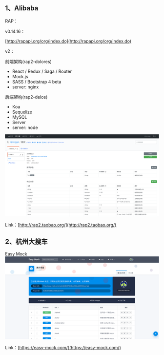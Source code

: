 ## 1、Alibaba

RAP：

v0.14.16：

[http://rapapi.org/org/index.do](http://rapapi.org/org/index.do)

v2：

前端架构\(rap2-dolores\)

* React / Redux / Saga / Router
* Mock.js
* SASS / Bootstrap 4 beta
* server: nginx

后端架构\(rap2-delos\)

* Koa
* Sequelize
* MySQL
* Server
* server: node

![](/assets/rap2.png)

Link：[http://rap2.taobao.org/](http://rap2.taobao.org/)

## 2、杭州大搜车

Easy Mock![](/assets/import.png)

Link：[https://easy-mock.com/](https://easy-mock.com/)

